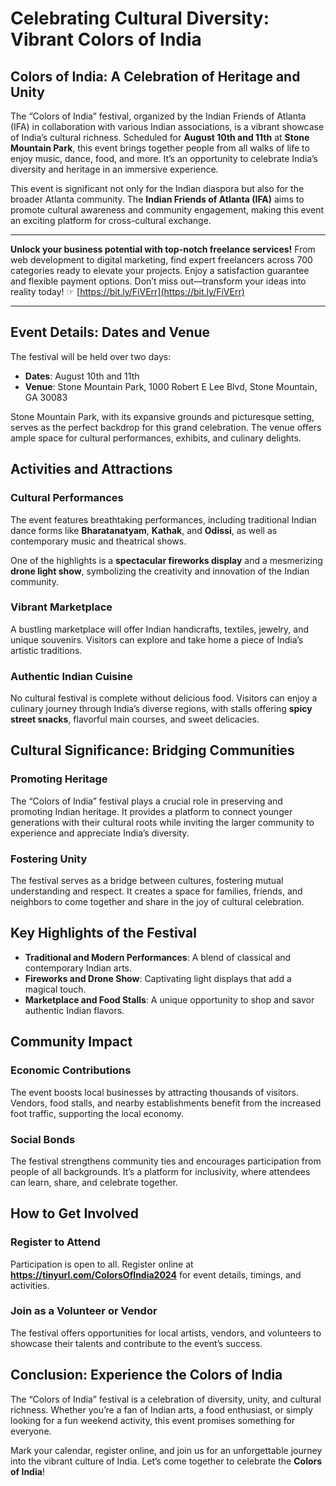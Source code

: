# Celebrating Cultural Diversity: Vibrant Colors of India



## Colors of India: A Celebration of Heritage and Unity

The “Colors of India” festival, organized by the Indian Friends of Atlanta (IFA) in collaboration with various Indian associations, is a vibrant showcase of India’s cultural richness. Scheduled for **August 10th and 11th** at **Stone Mountain Park**, this event brings together people from all walks of life to enjoy music, dance, food, and more. It’s an opportunity to celebrate India’s diversity and heritage in an immersive experience.

This event is significant not only for the Indian diaspora but also for the broader Atlanta community. The **Indian Friends of Atlanta (IFA)** aims to promote cultural awareness and community engagement, making this event an exciting platform for cross-cultural exchange.

---

**Unlock your business potential with top-notch freelance services!** From web development to digital marketing, find expert freelancers across 700 categories ready to elevate your projects. Enjoy a satisfaction guarantee and flexible payment options. Don’t miss out—transform your ideas into reality today! ☞ [https://bit.ly/FiVErr](https://bit.ly/FiVErr)

---

## Event Details: Dates and Venue

The festival will be held over two days:

- **Dates**: August 10th and 11th
- **Venue**: Stone Mountain Park, 1000 Robert E Lee Blvd, Stone Mountain, GA 30083

Stone Mountain Park, with its expansive grounds and picturesque setting, serves as the perfect backdrop for this grand celebration. The venue offers ample space for cultural performances, exhibits, and culinary delights.

## Activities and Attractions

### Cultural Performances
The event features breathtaking performances, including traditional Indian dance forms like **Bharatanatyam**, **Kathak**, and **Odissi**, as well as contemporary music and theatrical shows. 

One of the highlights is a **spectacular fireworks display** and a mesmerizing **drone light show**, symbolizing the creativity and innovation of the Indian community.

### Vibrant Marketplace
A bustling marketplace will offer Indian handicrafts, textiles, jewelry, and unique souvenirs. Visitors can explore and take home a piece of India’s artistic traditions.

### Authentic Indian Cuisine
No cultural festival is complete without delicious food. Visitors can enjoy a culinary journey through India’s diverse regions, with stalls offering **spicy street snacks**, flavorful main courses, and sweet delicacies.

## Cultural Significance: Bridging Communities

### Promoting Heritage
The “Colors of India” festival plays a crucial role in preserving and promoting Indian heritage. It provides a platform to connect younger generations with their cultural roots while inviting the larger community to experience and appreciate India’s diversity.

### Fostering Unity
The festival serves as a bridge between cultures, fostering mutual understanding and respect. It creates a space for families, friends, and neighbors to come together and share in the joy of cultural celebration.

## Key Highlights of the Festival

- **Traditional and Modern Performances**: A blend of classical and contemporary Indian arts.
- **Fireworks and Drone Show**: Captivating light displays that add a magical touch.
- **Marketplace and Food Stalls**: A unique opportunity to shop and savor authentic Indian flavors.

## Community Impact

### Economic Contributions
The event boosts local businesses by attracting thousands of visitors. Vendors, food stalls, and nearby establishments benefit from the increased foot traffic, supporting the local economy.

### Social Bonds
The festival strengthens community ties and encourages participation from people of all backgrounds. It’s a platform for inclusivity, where attendees can learn, share, and celebrate together.

## How to Get Involved

### Register to Attend
Participation is open to all. Register online at **https://tinyurl.com/ColorsOfIndia2024** for event details, timings, and activities.

### Join as a Volunteer or Vendor
The festival offers opportunities for local artists, vendors, and volunteers to showcase their talents and contribute to the event’s success.

## Conclusion: Experience the Colors of India

The “Colors of India” festival is a celebration of diversity, unity, and cultural richness. Whether you’re a fan of Indian arts, a food enthusiast, or simply looking for a fun weekend activity, this event promises something for everyone. 

Mark your calendar, register online, and join us for an unforgettable journey into the vibrant culture of India. Let’s come together to celebrate the **Colors of India**!


